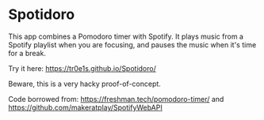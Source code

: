 # Spotidoro

This app combines a Pomodoro timer with Spotify. It plays music from a Spotify playlist when you are focusing, and pauses the music when it's time for a break.

Try it here: https://tr0e1s.github.io/Spotidoro/

Beware, this is a very hacky proof-of-concept.

Code borrowed from: https://freshman.tech/pomodoro-timer/ and https://github.com/makeratplay/SpotifyWebAPI
